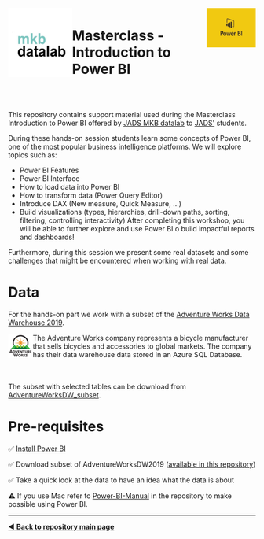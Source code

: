 <img align="left" width="130" height="140" src="https://github.com/MKB-Datalab/masterclass-power-bi-2023/blob/main/Images/SCjRGgjT_400x400.jpg">
<img align="right" width="100" height="80" src="https://github.com/MKB-Datalab/masterclass-power-bi-2023/blob/main/Images/index.jpg">

# Masterclass - Introduction to Power BI

<br/><br/>

This repository contains support material used during the Masterclass Introduction to Power BI offered by [JADS MKB datalab](https://www.jadsmkbdatalab.nl/) to [JADS'](https://www.jads.nl/) students.

During these hands-on session students learn some concepts of Power BI, one of the most popular business intelligence platforms. We will explore topics such as:
* Power BI Features
* Power BI Interface
* How to load data into Power BI
* How to transform data (Power Query Editor)
* Introduce DAX (New measure, Quick Measure, …)
* Build visualizations (types, hierarchies, drill-down paths, sorting, filtering, controlling interactivity)
After completing this workshop, you will be able to further explore and use Power BI o build impactful reports and dashboards!

Furthermore, during this session we present some real datasets and some challenges that might be encountered when working with real data.

# Data

For the hands-on part we work with a subset of the 
[Adventure Works Data Warehouse 2019]( https://github.com/microsoft/sql-server-samples/releases/download/adventureworks/AdventureWorksDW2019.bak).

<img align="left" width="50" height="50" src="https://github.com/MKB-Datalab/masterclass-power-bi-2023/blob/main/Images/adventure-works-logo-150x150.png"> 
The Adventure Works company represents a bicycle manufacturer that sells bicycles and accessories to global markets. The company has their data warehouse data stored in an Azure SQL Database. 

<br/><br/>
The subset with selected tables can be download from [AdventureWorksDW_subset](https://github.com/MKB-Datalab/masterclass-power-bi-2023/tree/main/AdventureWorksDW_subset).


# Pre-requisites

:white_check_mark: [Install Power BI](https://aka.ms/pbidesktopstore)

:white_check_mark: Download subset of AdventureWorksDW2019 ([available in this repository](https://github.com/MKB-Datalab/masterclass-power-bi-2023/tree/main/AdventureWorksDW_subset))

:white_check_mark: Take a quick look at the data to have an idea what the data is about

:warning: If you use Mac refer to [Power-BI-Manual](https://github.com/MKB-Datalab/masterclass-power-bi-2023/blob/main/Docs/Power-BI-Manual.pdf) in the repository to make possible using Power BI.

-------------------------------------
[:arrow_backward: **Back to repository main page**](https://github.com/MKB-Datalab/mkbdatalab_knowledge_repository_main/tree/master)